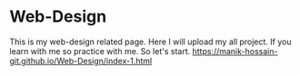 # Web-Design
This is my web-design related page. Here I will upload my all project. If you learn with me so practice with me. So let's start. 
https://manik-hossain-git.github.io/Web-Design/index-1.html
